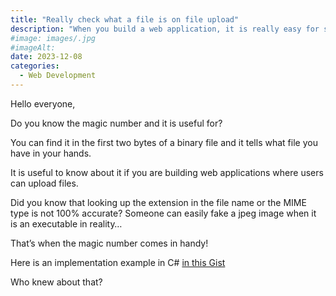 ```yaml
---
title: "Really check what a file is on file upload"
description: "When you build a web application, it is really easy for someone to upload a file that is not what it seems. Let's how to solve this security breach."
#image: images/.jpg
#imageAlt: 
date: 2023-12-08
categories:
  - Web Development
---
```


Hello everyone,

Do you know the magic number and it is useful for?

You can find it in the first two bytes of a binary file and it tells what file you have in your hands.

It is useful to know about it if you are building web applications where users can upload files.

Did you know that looking up the extension in the file name or the MIME type is not 100% accurate? 
Someone can easily fake a jpeg image when it is an executable in reality…

That’s when the magic number comes in handy!

Here is an implementation example in C# [in this Gist](https://gist.github.com/JeremieLitzler/fb0fb0ec22225947e8bb28817d2ac314)

Who knew about that?
